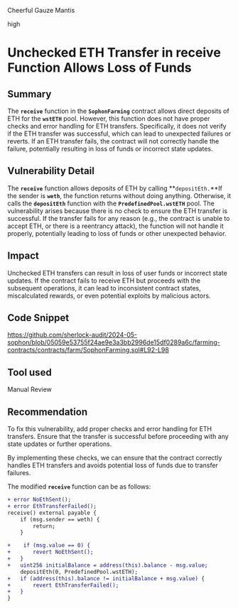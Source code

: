 Cheerful Gauze Mantis

high

# Unchecked ETH Transfer in receive Function Allows Loss of Funds

## Summary
The **`receive`** function in the **`SophonFarming`** contract allows direct deposits of ETH for the **`wstETH`** pool. However, this function does not have proper checks and error handling for ETH transfers. Specifically, it does not verify if the ETH transfer was successful, which can lead to unexpected failures or reverts. If an ETH transfer fails, the contract will not correctly handle the failure, potentially resulting in loss of funds or incorrect state updates.
## Vulnerability Detail
The **`receive`** function allows deposits of ETH by calling **`depositEth.`**If the sender is **`weth`**, the function returns without doing anything. Otherwise, it calls the **`depositEth`** function with the **`PredefinedPool.wstETH`** pool. The vulnerability arises because there is no check to ensure the ETH transfer is successful. If the transfer fails for any reason (e.g., the contract is unable to accept ETH, or there is a reentrancy attack), the function will not handle it properly, potentially leading to loss of funds or other unexpected behavior.
## Impact
Unchecked ETH transfers can result in loss of user funds or incorrect state updates. If the contract fails to receive ETH but proceeds with the subsequent operations, it can lead to inconsistent contract states, miscalculated rewards, or even potential exploits by malicious actors.
## Code Snippet
https://github.com/sherlock-audit/2024-05-sophon/blob/05059e53755f24ae9e3a3bb2996de15df0289a6c/farming-contracts/contracts/farm/SophonFarming.sol#L92-L98
## Tool used

Manual Review

## Recommendation
To fix this vulnerability, add proper checks and error handling for ETH transfers. Ensure that the transfer is successful before proceeding with any state updates or further operations.


By implementing these checks, we can ensure that the contract correctly handles ETH transfers and avoids potential loss of funds due to transfer failures.

The modified **`receive`** function can be as follows:

```diff
+ error NoEthSent();
+ error EthTransferFailed();
receive() external payable {
    if (msg.sender == weth) {
        return;
    }

+    if (msg.value == 0) {
+       revert NoEthSent();
+   }
+   uint256 initialBalance = address(this).balance - msg.value;
    depositEth(0, PredefinedPool.wstETH);
+   if (address(this).balance != initialBalance + msg.value) {
+       revert EthTransferFailed();
+   }
}

```